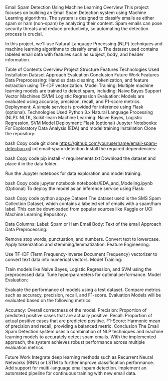 Email Spam Detection Using Machine Learning
Overview
This project focuses on building an Email Spam Detection system using Machine Learning algorithms. The system is designed to classify emails as either spam or ham (non-spam) by analyzing their content. Spam emails can pose security threats and reduce productivity, so automating the detection process is crucial.

In this project, we'll use Natural Language Processing (NLP) techniques and machine learning algorithms to classify emails. The dataset used contains labeled email data with features such as subject, body, and header information.

Table of Contents
Overview
Project Structure
Features
Technologies Used
Installation
Dataset
Approach
Evaluation
Conclusion
Future Work
Features
Data Preprocessing: Handles data cleaning, tokenization, and feature extraction using TF-IDF vectorization.
Model Training: Multiple machine learning models are trained to detect spam, including:
Naive Bayes
Support Vector Machines (SVM)
Logistic Regression
Evaluation: Models are evaluated using accuracy, precision, recall, and F1-score metrics.
Deployment: A simple service is provided for inference using Flask (optional).
Technologies Used
Python 3.x
Natural Language Processing (NLP):
NLTK, Scikit-learn
Machine Learning:
Naive Bayes, Logistic Regression, SVM
Model Deployment:
Flask (optional)
Jupyter Notebooks: For Exploratory Data Analysis (EDA) and model training
Installation
Clone the repository:

bash
Copy code
git clone https://github.com/yourusername/email-spam-detection.git
cd email-spam-detection
Install the required dependencies:

bash
Copy code
pip install -r requirements.txt
Download the dataset and place it in the data folder.

Run the Jupyter notebook for data exploration and model training:

bash
Copy code
jupyter notebook notebooks/EDA_and_Modeling.ipynb
(Optional) To deploy the model as an inference service using Flask:

bash
Copy code
python app.py
Dataset
The dataset used is the SMS Spam Collection Dataset, which contains a labeled set of emails with a spam/ham label. This can be downloaded from popular sources like Kaggle or UCI Machine Learning Repository.

Data Columns:
Label: Spam or Ham
Email Body: Text of the email
Approach
Data Preprocessing:

Remove stop words, punctuation, and numbers.
Convert text to lowercase.
Apply tokenization and stemming/lemmatization.
Feature Engineering:

Use TF-IDF (Term Frequency-Inverse Document Frequency) vectorizer to convert text data into numerical vectors.
Model Training:

Train models like Naive Bayes, Logistic Regression, and SVM using the preprocessed data.
Tune hyperparameters for optimal performance.
Model Evaluation:

Evaluate the performance of models using a test dataset.
Compare metrics such as accuracy, precision, recall, and F1-score.
Evaluation
Models will be evaluated based on the following metrics:

Accuracy: Overall correctness of the model.
Precision: Proportion of predicted positive cases that are actually positive.
Recall: Proportion of actual positive cases that are predicted positive.
F1-Score: Harmonic mean of precision and recall, providing a balanced metric.
Conclusion
The Email Spam Detection system uses a combination of NLP techniques and machine learning models to accurately detect spam emails. With the implemented approach, the system achieves robust performance across multiple evaluation metrics.

Future Work
Integrate deep learning methods such as Recurrent Neural Networks (RNN) or LSTM to further improve classification performance.
Add support for multi-language email spam detection.
Implement an automated pipeline for continuous training with new email data.
